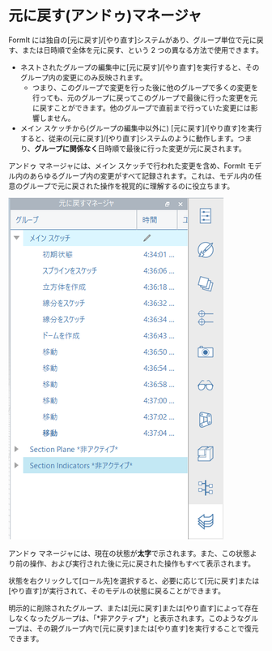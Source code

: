 # 元に戻す(アンドゥ)マネージャ

FormIt には独自の[元に戻す]/[やり直す]システムがあり、グループ単位で元に戻す、または日時順で全体を元に戻す、という 2 つの異なる方法で使用できます。

* ネストされたグループの編集中に[元に戻す]/[やり直す]を実行すると、そのグループ内の変更にのみ反映されます。
   * つまり、このグループで変更を行った後に他のグループで多くの変更を行っても、元のグループに戻ってこのグループで最後に行った変更を元に戻すことができます。他のグループで直前まで行っていた変更には影響しません。
* メイン スケッチから\(グループの編集中以外に\) [元に戻す]/[やり直す]を実行すると、従来の[元に戻す]/[やり直す]システムのように動作します。つまり、**グループに関係なく**日時順で最後に行った変更が元に戻されます。

アンドゥ マネージャには、メイン スケッチで行われた変更を含め、FormIt モデル内のあらゆるグループ内の変更がすべて記録されます。これは、モデル内の任意のグループで元に戻された操作を視覚的に理解するのに役立ちます。

![](../.gitbook/assets/undo-manager.png)

アンドゥ マネージャには、現在の状態が**太字**で示されます。また、この状態より前の操作、および実行された後に元に戻された操作もすべて表示されます。

状態を右クリックして[ロール先]を選択すると、必要に応じて[元に戻す]または[やり直す]が実行されて、そのモデルの状態に戻ることができます。

明示的に削除されたグループ、または[元に戻す]または[やり直す]によって存在しなくなったグループは、「\*非アクティブ\*」と表示されます。このようなグループは、その親グループ内で[元に戻す]または[やり直す]を実行することで復元できます。

